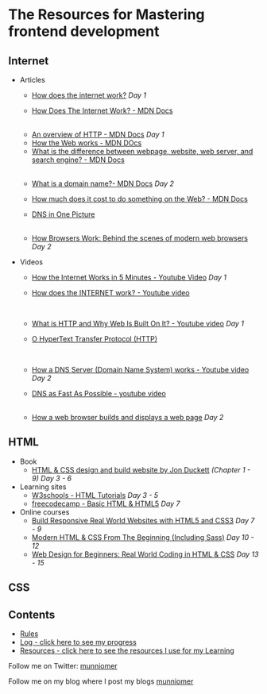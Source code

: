# The Resources for Mastering frontend development
## Internet
* Articles
  * [How does the internet work?](https://roadmap.sh/guides/what-is-internet)  *Day 1*
  
  * [How Does The Internet Work? - MDN Docs](https://developer.mozilla.org/en-US/docs/Learn/Common_questions/How_does_the_Internet_work) 
  </br>
  
  * [An overview of HTTP - MDN Docs](https://developer.mozilla.org/en-US/docs/Web/HTTP/Overview) *Day 1*
  * [How the Web works - MDN DOcs](https://developer.mozilla.org/en-US/docs/Learn/Getting_started_with_the_web/How_the_Web_works) 
  * [What is the difference between webpage, website, web server, and search engine? - MDN Docs](https://developer.mozilla.org/en-US/docs/Learn/Common_questions/Pages_sites_servers_and_search_engines)
  </br>
  
  * [What is a domain name?- MDN Docs](https://developer.mozilla.org/en-US/docs/Learn/Common_questions/What_is_a_domain_name) *Day 2*
  
  * [How much does it cost to do something on the Web? - MDN Docs](https://developer.mozilla.org/en-US/docs/Learn/Common_questions/How_much_does_it_cost)
  * [DNS in One Picture](https://roadmap.sh/guides/dns-in-one-picture)
  </br>
  
  * [How Browsers Work: Behind the scenes of modern web browsers](https://www.html5rocks.com/en/tutorials/internals/howbrowserswork/) *Day 2*
  

  
* Videos 
  * [How the Internet Works in 5 Minutes - Youtube Video](https://www.youtube.com/watch?v=7_LPdttKXPc) *Day 1*
  
  * [How does the INTERNET work? - Youtube video](https://www.youtube.com/watch?v=x3c1ih2NJEg)
  </br>
  
  * [What is HTTP and Why Web Is Built On It? - Youtube video](https://www.youtube.com/watch?v=4_-KdOLZWLs) *Day 1*
  
  * [O HyperText Transfer Protocol (HTTP)](https://www.youtube.com/watch?v=QghbZkks3Dw)
  </br>
  
  * [How a DNS Server (Domain Name System) works - Youtube video](https://www.youtube.com/watch?v=mpQZVYPuDGU) *Day 2*
  
  * [DNS as Fast As Possible - youtube video](https://www.youtube.com/watch?v=Rck3BALhI5c)
  </br>
  
  * [How a web browser builds and displays a web page](https://www.youtube.com/watch?v=DuSURHrZG6I) *Day 2*

## HTML
* Book
  * [HTML & CSS design and build website by Jon Duckett](https://www.amazon.com/HTML-CSS-Design-Build-Websites/dp/1118008189) *(Chapter 1 - 9)* *Day 3 - 6* 
* Learning sites
  * [W3schools - HTML Tutorials](https://www.w3schools.com/html/default.asp) *Day 3 - 5* 
  * [freecodecamp - Basic HTML & HTML5](https://www.freecodecamp.org/learn/responsive-web-design/basic-html-and-html5/) *Day 7* 
* Online courses
  * [Build Responsive Real World Websites with HTML5 and CSS3](https://www.udemy.com/course/design-and-develop-a-killer-website-with-html5-and-css3/) *Day 7 - 9* 
  * [Modern HTML & CSS From The Beginning (Including Sass)](https://www.udemy.com/course/modern-html-css-from-the-beginning/) *Day 10 - 12* 
  * [Web Design for Beginners: Real World Coding in HTML & CSS](https://www.udemy.com/course/web-design-for-beginners-real-world-coding-in-html-css/) *Day 13 - 15*

## CSS


## Contents

* [Rules](rules.md)
* [Log - click here to see my progress](log.md)
* [Resources - click here to see the resources I use for my Learning](resources.md)


Follow me on Twitter: [munniomer](https://twitter.com/munniomer)

Follow me on my blog where I post my blogs [munniomer](https://medium.com/@munniomer/)


